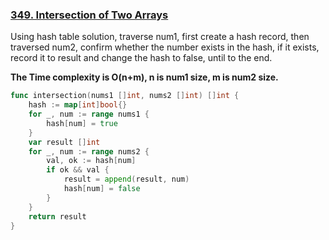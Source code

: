 ### [349. Intersection of Two Arrays]

Using hash table solution, traverse num1, first create a hash record, then traversed num2, 
confirm whether the number exists in the hash, if it exists, record it to result and change the hash to false, until to the end.

**The Time complexity is O(n+m), n is num1 size, m is num2 size.** 

```go
func intersection(nums1 []int, nums2 []int) []int {
	hash := map[int]bool{}
	for _, num := range nums1 {
		hash[num] = true
	}
	var result []int
	for _, num := range nums2 {
		val, ok := hash[num]
		if ok && val {
			result = append(result, num)
			hash[num] = false
		}
	}
	return result
}
```

[349. Intersection of Two Arrays]: https://leetcode.com/problems/intersection-of-two-arrays/